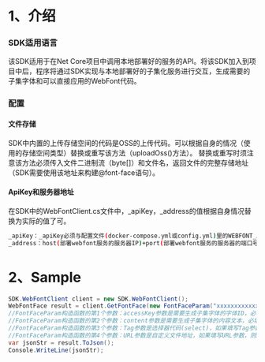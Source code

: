# 1、介绍

### SDK适用语言
该SDK适用于在Net Core项目中调用本地部署好的服务的API。将该SDK加入到项目中后，程序将通过SDK实现与本地部署好的子集化服务进行交互，生成需要的子集字体和可以直接应用的WebFont代码。

### 配置
#### 文件存储
SDK中内置的上传存储空间的代码是OSS的上传代码。可以根据自身的情况（使用的存储空间类型）替换或重写该方法（uploadOss()方法）。
替换或重写时须注意该方法必须传入文件二进制流（byte[]）和文件名，返回文件的完整存储地址（SDK需要使用该地址来构建@font-face语句）。

#### ApiKey和服务器地址
在SDK中的WebFontClient.cs文件中，_apiKey，_address的值根据自身情况替换为实际的值了可。
``` sh
_apiKey：_apiKey必须与配置文件(docker-compose.yml或config.yml)里的WEBFONT_APIKEY相匹配，两者必须一致才能调用成功。
_address：host(部署webfont服务的服务器IP)+port(部署webfont服务的服务器的端口号)。
```

 


# 2、Sample

``` C#
SDK.WebFontClient client = new SDK.WebFontClient();           
WebFontFace result = client.GetFontFace(new FontFaceParam("xxxxxxxxxxxxxxxxxxxxxxxxxxxxx", "中文test(.net core is best)", "#id1", ""));
//FontFaceParam构造函数的第1个参数：accessKey参数是需要生成子集字体的字体ID，必填参数；
//FontFaceParam构造函数的第2个参数：content参数是需要生成子集字体的内容文本，必填参数；
//FontFaceParam构造函数的第3个参数：Tag参数是选择器代码(select)，如果填写Tag参数，则返回的@font-face语句会带有将webfont应用到选择器中的代码，选填参数；
//FontFaceParam构造函数的第4个参数：URL参数是自定义文件地址，如果填写URL参数，则SDK会按URL指定的地址来保存生成的字体文件(URL参数在不同请求中必须唯一，不唯一则会导致生成的文件相互覆盖)，如果不填写，则系统会在指定文件夹下自动创建，选填参数。
var jsonStr = result.ToJson();
Console.WriteLine(jsonStr);
```
